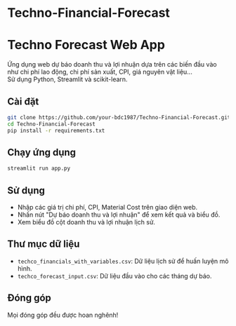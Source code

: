 # Techno-Financial-Forecast
# Techno Forecast Web App

Ứng dụng web dự báo doanh thu và lợi nhuận dựa trên các biến đầu vào như chi phí lao động, chi phí sản xuất, CPI, giá nguyên vật liệu...  
Sử dụng Python, Streamlit và scikit-learn.

## Cài đặt

```bash
git clone https://github.com/your-bdc1987/Techno-Financial-Forecast.git
cd Techno-Financial-Forecast
pip install -r requirements.txt
```

## Chạy ứng dụng

```bash
streamlit run app.py
```

## Sử dụng

- Nhập các giá trị chi phí, CPI, Material Cost trên giao diện web.
- Nhấn nút "Dự báo doanh thu và lợi nhuận" để xem kết quả và biểu đồ.
- Xem biểu đồ cột doanh thu và lợi nhuận lịch sử.

## Thư mục dữ liệu

- `techco_financials_with_variables.csv`: Dữ liệu lịch sử để huấn luyện mô hình.
- `techco_forecast_input.csv`: Dữ liệu đầu vào cho các tháng dự báo.

## Đóng góp

Mọi đóng góp đều được hoan nghênh!
